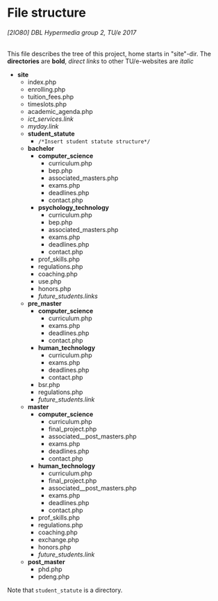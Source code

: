 # File structure
###### [2IO80] DBL Hypermedia group 2, TU/e 2017
This file describes the tree of this project, home starts in "site"-dir.
The __directories__ are __bold__, _direct links_ to other TU/e-websites are _italic_

- __site__
  - index.php
  - enrolling.php
  - tuition_fees.php
  - timeslots.php
  - academic_agenda.php
  - _ict_services.link_
  - _myday.link_
  - __student_statute__
    - `/*Insert student statute structure*/`
  - __bachelor__
    - __computer_science__
      - curriculum.php
      - bep.php
      - associated_masters.php
      - exams.php
      - deadlines.php
      - contact.php
    - __psychology_technology__
      - curriculum.php
      - bep.php
      - associated_masters.php
      - exams.php
      - deadlines.php
      - contact.php
    - prof_skills.php
    - regulations.php
    - coaching.php
    - use.php
    - honors.php
    - _future_students.links_
  - __pre_master__
    - __computer_science__
      - curriculum.php
      - exams.php
      - deadlines.php
      - contact.php
    - __human_technology__
      - curriculum.php
      - exams.php
      - deadlines.php
      - contact.php
    - bsr.php
    - regulations.php
    - _future_students.link_
  - __master__
    - __computer_science__
      - curriculum.php
      - final_project.php
      - associated__post_masters.php
      - exams.php
      - deadlines.php
      - contact.php
    - __human_technology__
      - curriculum.php
      - final_project.php
      - associated__post_masters.php
      - exams.php
      - deadlines.php
      - contact.php
    - prof_skills.php
    - regulations.php
    - coaching.php
    - exchange.php
    - honors.php
    - _future_students.link_
  - __post_master__
    - phd.php
    - pdeng.php

Note that `student_statute` is a directory.
